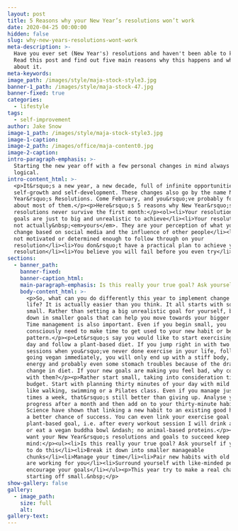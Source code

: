```yaml
---
layout: post
title: 5 Reasons why your New Year’s resolutions won’t work
date: 2020-04-25 00:00:00
hidden: false
slug: why-new-years-resolutions-wont-work
meta-description: >-
  Have you ever set (New Year's) resolutions and haven't been able to keep them?
  Read this post and find out five main reasons why this happens and what to do
  about it.
meta-keywords:
image_path: /images/style/maja-stock-style3.jpg
banner-1_path: /images/style/maja-stock-47.jpg
banner-fixed: true
categories:
  - lifestyle
tags:
  - self-improvement
author: Jake Snow
image-1_path: /images/style/maja-stock-style3.jpg
image-1-caption:
image-2_path: /images/office/maja-content0.jpg
image-2-caption:
intro-paragraph-emphasis: >-
  Starting the new year off with a few personal changes in mind always seem
  logical.
intro-content_html: >-
  <p>It&rsquo;s a new year, a new decade, full of infinite opportunities for
  self-growth and self-development. These changes also go by the name New
  Year&rsquo;s Resolutions. Come February, and you&rsquo;ve probably forgotten
  about most of them.</p><p>Here&rsquo;s 5 reasons why New Year&rsquo;s
  resolutions never survive the first month:</p><ol><li>Your resolutions or
  goals are just to big and unrealistic to achieve</li><li>Your resolutions are
  not actually&nbsp;<em>yours</em>. They are your perception of what you should
  change based on social media and the influence of other people</li><li>You are
  not motivated or determined enough to follow through on your
  resolution</li><li>You don&rsquo;t have a practical plan to achieve your
  resolution</li><li>You believe you will fail before you even try</li></ol>
sections:
  - banner_path:
    banner-fixed:
    banner-caption_html:
    main-paragraph-emphasis: Is this really your true goal? Ask yourself if you want to do this
    body-content_html: >-
      <p>So, what can you do differently this year to implement change in your
      life? It is actually easier than you think. It all starts with something
      small. Rather than setting a big unrealistic goal for yourself, break it
      down in smaller goals that can help you move towards your bigger end goal.
      Time management is also important. Even if you begin small, you
      consciously need to make time to get used to your new habit or behavioural
      pattern.</p><p>Let&rsquo;s say you would like to start exercising every
      day and follow a plant-based diet. If you jump right in with two hour gym
      sessions when you&rsquo;ve never done exercise in your life, followed by
      going vegan immediately, you will only end up with a stiff body, lacking
      energy and probably even some stomach troubles because of the drastic
      change in diet. If your new goals are making you feel bad, why continue
      with them?</p><p>Rather start small, taking into consideration time and
      budget. Start with planning thirty minutes of your day with mild exercise
      like walking, swimming or a Pilates class. Even if you manage just three
      times a week, that&rsquo;s still better than giving up. Analyse your
      progress after a month and then add on to your thirty-minute habit.
      Science have shown that linking a new habit to an existing good habit has
      a better chance of success. You can even link your exercise goal with your
      plant-based goal, i.e. after every workout session I will drink a smoothie
      or eat a vegan buddha bowl &ndash; no animal-based proteins.</p><p>If you
      want your New Year&rsquo;s resolutions and goals to succeed keep this in
      mind:</p><ul><li>Is this really your true goal? Ask yourself if you want
      to do this</li><li>Break it down into smaller manageable
      chunks</li><li>Manage your time</li><li>Pair new habits with old ones that
      are working for you</li><li>Surround yourself with like-minded people who
      encourage your goals</li></ul><p>This year try to make a real change by
      starting off small.&nbsp;</p>
show-gallery: false
gallery:
  - image_path:
    size: full
    alt:
gallery-text:
---
```

